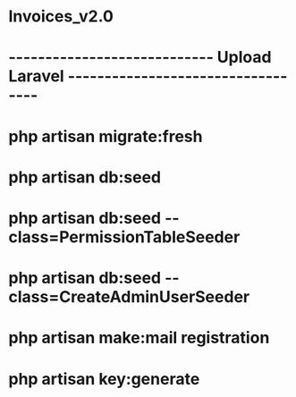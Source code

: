 # Invoices_v2.0

# ---------------------------- Upload Laravel ----------------------------------
# php artisan migrate:fresh

# php artisan db:seed
# php artisan db:seed --class=PermissionTableSeeder
# php artisan db:seed --class=CreateAdminUserSeeder

# php artisan make:mail registration
# php artisan key:generate

